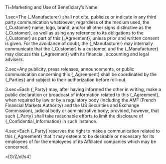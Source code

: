 Ti=Marketing and Use of Beneficiary’s Name

1.sec=The {_Manufacturer} shall not cite, publicize or indicate in any third party communication whatsoever, regardless of the medium used, the {_Customer} name, logo, brand, and/or all other signs distinctive as the {_Customer}, as well as using any reference to its obligations to the {_Customer} as part of this {_Agreement}, unless prior and written consent is given.  For the avoidance of doubt, the {_Manufacturer} may internally communicate that the {_Customer} is a customer, and the {_Manufacturer} may discuss this {_Agreement} with its financial, accounting and legal advisers.

2.sec=Any publicity, press releases, announcements, or public communication concerning this {_Agreement} shall be coordinated by the {_Parties} and subject to their authorization before roll-out.

3.sec=Each {_Party} may, after having informed the other in writing, make a public declaration or broadcast of information related to this {_Agreement}, when required by law or by a regulatory body (including the AMF (French Financial Markets Authority) and the US Securities and Exchange Commission), judicial body or administrative body; provided, however, that such {_Party} shall take reasonable efforts to limit the disclosure of {_Confidential_Information} in such instance.

4.sec=Each {_Party} reserves the right to make a communication related to this {_Agreement} that it may esteem to be desirable or necessary for its employees of for the employees of its Affiliated companies which may be concerned.

=[G/Z/ol/s4]
